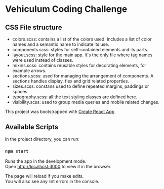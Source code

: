 # Vehiculum Coding Challenge

## CSS File structure

- colors.scss: contains a list of the colors used. Includes a list of color names and a semantic name to indicate its use.
- components.scss: styles for self-contained elements and its parts.
- layout.scss: style for the main app. It's the only file where tag names were used instead of classes.
- mixins.scss: contains reusable styles for decorating elements, for example arrows.
- sections.scss: used for managing the arrangement of components. A sections handles display, flex and grid related properties.
- sizes.scss: constans used to define repeated margins, paddings or spaces.
- typography.scss: all the text styling classes are defined here.
- visibility.scss: used to group media queries and mobile related changes.

This project was bootstrapped with [Create React App](https://github.com/facebook/create-react-app).

## Available Scripts

In the project directory, you can run:

### `npm start`

Runs the app in the development mode.<br>
Open [http://localhost:3000](http://localhost:3000) to view it in the browser.

The page will reload if you make edits.<br>
You will also see any lint errors in the console.
